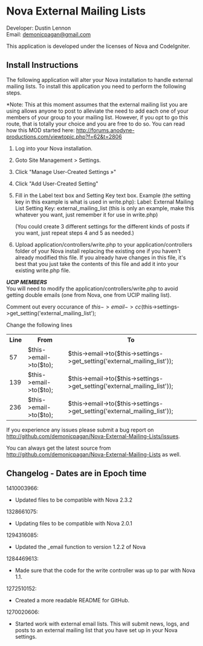 Nova External Mailing Lists
===========================
Developer: Dustin Lennon<br />
Email: <demonicpagan@gmail.com>

This application is developed under the licenses of Nova and CodeIgniter.

Install Instructions
--------------------
The following application will alter your Nova installation to handle external mailing lists. To install this
application you need to perform the following steps.

*Note: This at this moment assumes that the external mailing list you are using allows anyone to post to alleviate
the need to add each one of your members of your group to your mailing list. However, if you opt to go this route,
that is totally your choice and you are free to do so. You can read how this MOD started here:
<http://forums.anodyne-productions.com/viewtopic.php?f=62&t=2806>

1. Log into your Nova installation.

2. Goto Site Management > Settings.

3. Click "Manage User-Created Settings &raquo;"

4. Click "Add User-Created Setting"

5. Fill in the Label text box and Setting Key text box.
   Example (the setting key in this example is what is used in write.php):
     Label: External Mailing List
	 Setting Key: external_mailing_list (this is only an example, make this whatever you want, just remember it for
	 use in write.php)

	(You could create 3 different settings for the different kinds of posts if you want, just repeat steps 4 and 5 as
	needed.)

6. Upload application/controllers/write.php to your application/controllers folder of your Nova install replacing 
the existing one if you haven't already modified this file. If you already have changes in this file, it's best 
that you just take the contents of this file and add it into your existing write.php file.

***UCIP MEMBERS***<br />
You will need to modify the application/controllers/write.php to avoid getting double emails (one from Nova, one from
UCIP mailing list).

Comment out every occurance of $this->email->cc($this->settings->get_setting('external_mailing_list');

Change the following lines

<table>
	<tr>
		<th>Line</th><th>From</th><th>To</th>
	</tr>
	<tr>
		<td>57</td><td>$this->email->to($to);</td>
		<td>$this->email->to($this->settings->get_setting('external_mailing_list'));</td>
	</tr>
	<tr>
		<td>139</td><td>$this->email->to($to);</td>
		<td>$this->email->to($this->settings->get_setting('external_mailing_list'));</td>
	</tr>
	<tr>
		<td>236</td><td>$this->email->to($to);</td>
		<td>$this->email->to($this->settings->get_setting('external_mailing_list'));</td>
	</tr>
</table>

If you experience any issues please submit a bug report on
<http://github.com/demonicpagan/Nova-External-Mailing-Lists/issues>.

You can always get the latest source from <http://github.com/demonicpagan/Nova-External-Mailing-Lists> as well.

Changelog - Dates are in Epoch time
-----------------------------------
1410003966:

*	Updated files to be compatible with Nova 2.3.2

1328661075:

*	Updating files to be compatible with Nova 2.0.1

1294316085:

*	Updated the _email function to version 1.2.2 of Nova

1284469613:

*	Made sure that the code for the write controller was up to par with Nova 1.1.

1272510152:

*	Created a more readable README for GitHub.

1270020606:

*	Started work with external email lists. This will submit news, logs, and posts to an external mailing list that 
you have set up in your Nova settings.